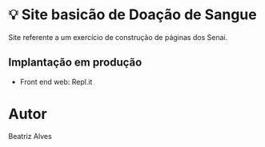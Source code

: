 # :bulb: Site basicão de Doação de Sangue

Site referente a um exercício de construção de páginas dos Senai. 



  
##  Implantação em produção

- Front end web: Repl.it
  

#  Autor

  

Beatriz Alves
